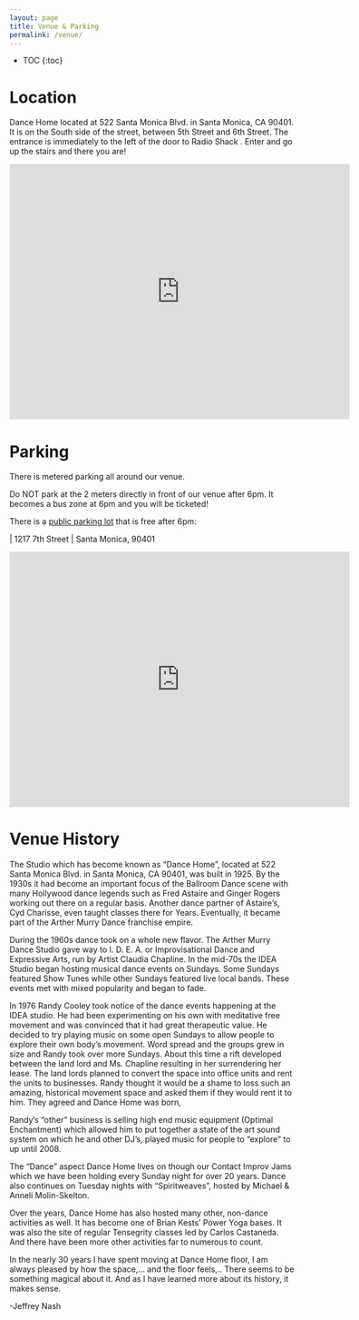 ```yaml
---
layout: page
title: Venue & Parking
permalink: /venue/
---
```


* TOC
{:toc}

Location
=====

Dance Home located at 522 Santa Monica Blvd. in Santa Monica, CA 90401.  It is
on the South side of the street, between 5th Street and 6th Street.  The
entrance is immediately to the left of the door to Radio Shack .  Enter and go
up the stairs and there you are!

<div class="iframe-wrap"><iframe src="https://www.google.com/maps/embed?pb=!1m18!1m12!1m3!1d3307.026505593861!2d-118.4956940844659!3d34.01753058061537!2m3!1f0!2f0!3f0!3m2!1i1024!2i768!4f13.1!3m3!1m2!1s0x80c2a4ce67b24be5%3A0x2117628d38bcf5bf!2s522+Santa+Monica+Blvd%2C+Santa+Monica%2C+CA+90401!5e0!3m2!1sen!2sus!4v1444471809394" width="600" height="450" frameborder="0" style="border:0" allowfullscreen></iframe></div>



Parking
=====

There is metered parking all around our venue.

Do NOT park at the 2 meters directly in front of our venue after 6pm.  It becomes a bus zone at 6pm and you will be ticketed!

There is a [public parking lot](https://goo.gl/maps/mUcvnqooVkr) that is free after 6pm:

| 1217 7th Street
| Santa Monica, 90401

<div class="iframe-wrap"><iframe src="https://www.google.com/maps/embed?pb=!1m18!1m12!1m3!1d3306.8838994700877!2d-118.4968656844658!3d34.02119098061444!2m3!1f0!2f0!3f0!3m2!1i1024!2i768!4f13.1!3m3!1m2!1s0x80c2a4c925b9f717%3A0xceaed602c0b6c29a!2s1217+7th+St%2C+Santa+Monica%2C+CA+90401!5e0!3m2!1sen!2sus!4v1444471174188" width="600" height="450" frameborder="0" style="border:0" allowfullscreen></iframe></div>



Venue History
=====

The Studio which has become known as “Dance Home”, located at 522 Santa Monica
Blvd. in Santa Monica, CA 90401, was built in 1925.  By the 1930s it had
become an important focus of the Ballroom Dance scene with many Hollywood dance
legends such as Fred Astaire and Ginger Rogers working out there on a regular
basis.  Another dance partner of Astaire’s, Cyd Charisse, even taught classes
there for Years.  Eventually, it became part of the Arther Murry Dance
franchise empire.

During the 1960s dance took on a whole new flavor.  The Arther Murry Dance
Studio gave way to I. D. E. A. or Improvisational Dance and Expressive Arts,
run by Artist Claudia Chapline. In the mid-70s the IDEA Studio began hosting
musical dance events on Sundays.  Some Sundays featured Show Tunes while other
Sundays featured live local bands.  These events met with mixed popularity and
began to fade.

In 1976 Randy Cooley took notice of the dance events happening at the IDEA
studio.  He had been experimenting on his own with meditative free movement and
was convinced that it had great therapeutic value.  He decided to try playing
music on some open Sundays to allow people to explore their own body’s
movement.  Word spread and the groups grew in size and Randy took over more
Sundays.  About this time a rift developed between the land lord and Ms.
Chapline resulting in her surrendering her lease.  The land lords planned to
convert the space into office units and rent the units to businesses.  Randy
thought it would be a shame to loss such an amazing, historical movement space
and asked them if they would rent it to him.  They agreed and Dance Home was
born,

Randy’s “other” business is selling high end music equipment (Optimal
Enchantment) which allowed him to put together a state of the art sound system
on which he and other DJ’s,  played music for people to “explore” to up until
2008.

The “Dance” aspect Dance Home lives on though our Contact Improv Jams which we
have been holding every Sunday night for over 20 years.  Dance also continues
on Tuesday nights with “Spiritweaves”, hosted by Michael & Anneli
Molin-Skelton.

Over the years, Dance Home has also hosted many other, non-dance activities as
well.  It has become one of Brian Kests’ Power Yoga bases.  It was also the
site of regular Tensegrity classes led by Carlos Castaneda.  And there have
been more other activities far to numerous to count.

In the nearly 30 years I have spent moving at Dance Home floor, I am always
pleased by how the space,… and the floor feels,.. There seems to be something
magical about it.  And as I have learned more about its history, it makes
sense.

-Jeffrey Nash

